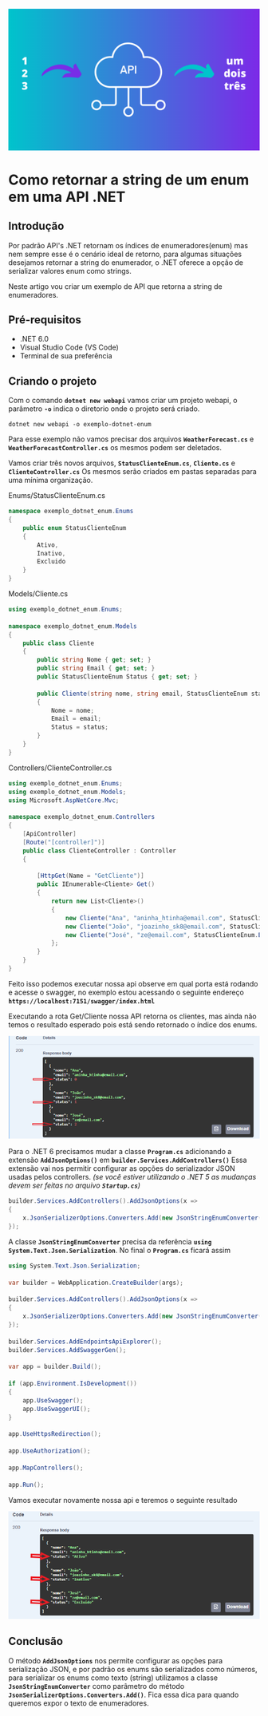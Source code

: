  
![banner](Img/banner.png)
# Como retornar a string de um enum em uma API .NET 

## Introdução
Por padrão API's .NET retornam os índices de enumeradores(enum) mas nem sempre esse é o cenário ideal de retorno, para algumas situações desejamos retornar a string do enumerador, o .NET oferece a opção de serializar valores enum como strings.

Neste artigo vou criar um exemplo de API que retorna a string de enumeradores.

## Pré-requisitos

+ .NET 6.0
+ Visual Studio Code (VS Code)
+ Terminal de sua preferência

## Criando o projeto
Com o comando **`dotnet new webapi`** vamos criar um projeto webapi, o parâmetro **`-o`** indica o diretorio onde o projeto será criado.

    dotnet new webapi -o exemplo-dotnet-enum

Para esse exemplo não vamos precisar dos arquivos **`WeatherForecast.cs`** e **`WeatherForecastController.cs`** os mesmos podem ser deletados.

Vamos criar três novos arquivos, **`StatusClienteEnum.cs`**, **`Cliente.cs`** e **`ClienteController.cs`** Os mesmos serão criados em pastas separadas para uma mínima organização.

Enums/StatusClienteEnum.cs

```cs
namespace exemplo_dotnet_enum.Enums
{
    public enum StatusClienteEnum
    {
        Ativo,
        Inativo,
        Excluido
    }
}
```

Models/Cliente.cs
```cs
using exemplo_dotnet_enum.Enums;

namespace exemplo_dotnet_enum.Models
{
    public class Cliente
    {
        public string Nome { get; set; }
        public string Email { get; set; }
        public StatusClienteEnum Status { get; set; }
        
        public Cliente(string nome, string email, StatusClienteEnum status)
        {
            Nome = nome;
            Email = email;
            Status = status;
        }
    }
}
```

Controllers/ClienteController.cs
```cs
using exemplo_dotnet_enum.Enums;
using exemplo_dotnet_enum.Models;
using Microsoft.AspNetCore.Mvc;

namespace exemplo_dotnet_enum.Controllers
{
    [ApiController]
    [Route("[controller]")]
    public class ClienteController : Controller
    {

        [HttpGet(Name = "GetCliente")]
        public IEnumerable<Cliente> Get()
        {
            return new List<Cliente>()
            {
                new Cliente("Ana", "aninha_htinha@email.com", StatusClienteEnum.Ativo),
                new Cliente("João", "joazinho_sk8@email.com", StatusClienteEnum.Inativo),
                new Cliente("José", "ze@email.com", StatusClienteEnum.Excluido),
            };
        }
    }
}
```

Feito isso podemos executar nossa api observe em qual porta está rodando e acesse o swagger, no exemplo estou acessando o seguinte endereço **``https://localhost:7151/swagger/index.html ``**

Executando a rota Get/Cliente nossa API retorna os clientes, mas ainda não temos o resultado esperado pois está sendo retornado o índice dos enums.

![img-1](Img/img-1.png)

Para o .NET 6 precisamos mudar a classe **``Program.cs``** adicionando a extensão **``AddJsonOptions()``** em **``builder.Services.AddControllers()``** Essa extensão vai nos permitir configurar as opções do serializador JSON usadas pelos controllers.
*(se você estiver utilizando o .NET 5 as mudanças devem ser feitas no arquivo **``Startup.cs``**)*

```cs
builder.Services.AddControllers().AddJsonOptions(x =>
{
    x.JsonSerializerOptions.Converters.Add(new JsonStringEnumConverter());
});
```
A classe **``JsonStringEnumConverter``** precisa da referência **``using System.Text.Json.Serialization``**. No final o **``Program.cs``** ficará assim

```cs
using System.Text.Json.Serialization;

var builder = WebApplication.CreateBuilder(args);

builder.Services.AddControllers().AddJsonOptions(x =>
{
    x.JsonSerializerOptions.Converters.Add(new JsonStringEnumConverter());
});

builder.Services.AddEndpointsApiExplorer();
builder.Services.AddSwaggerGen();

var app = builder.Build();

if (app.Environment.IsDevelopment())
{
    app.UseSwagger();
    app.UseSwaggerUI();
}

app.UseHttpsRedirection();

app.UseAuthorization();

app.MapControllers();

app.Run();
```

Vamos executar novamente nossa api e teremos o seguinte resultado

![img-2](Img/img-2.png)


## Conclusão
O método **``AddJsonOptions``** nos permite configurar as opções para serialização JSON, e por padrão os enums são serializados como números, para serializar os enums como texto (string) utilizamos a classe **``JsonStringEnumConverter``** como parâmetro do método **``JsonSerializerOptions.Converters.Add()``**. Fica essa dica para quando queremos expor o texto de enumeradores.  


